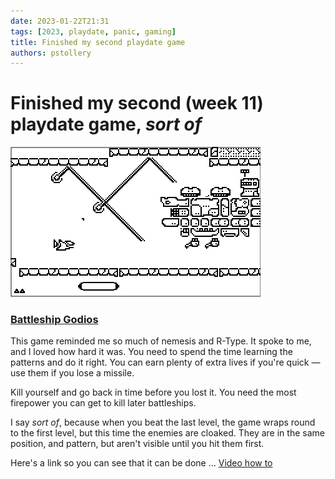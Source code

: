 ```yaml
---
date: 2023-01-22T21:31
tags: [2023, playdate, panic, gaming]
title: Finished my second playdate game
authors: pstollery
---
```


# Finished my second (week 11) playdate game, *sort of*

[![Battleship Godios box art](https://raw.githubusercontent.com/PhilStollery/phils.weblog.lol/master/images/Godios_one_screenshot_of_the_game.gif)](https://play.date/games/battleship-godios/)

### [Battleship Godios](https://play.date/games/battleship-godios/)

This game reminded me so much of nemesis and R-Type. It spoke to me, and I loved how hard it was. You need to spend the time learning the patterns and do it right. You can earn plenty of extra lives if you're quick — use them if you lose a missile. 

<!-- truncate -->

Kill yourself and go back in time before you lost it. You need the most firepower you can get to kill later battleships.  

I say *sort of*, because when you beat the last level, the game wraps round to the first level, but this time the enemies are cloaked. They are in the same position, and pattern, but aren't visible until you hit them first. 

Here's a link so you can see that it can be done …
[Video how to](https://www.youtube.com/watch?v=IQyOj7SL24E)